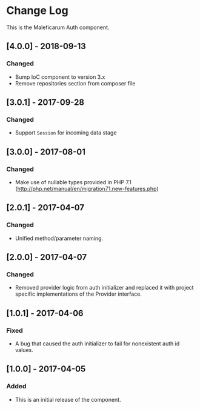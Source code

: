 # Change Log
This is the Maleficarum Auth component.

## [4.0.0] - 2018-09-13
### Changed
- Bump IoC component to version 3.x
- Remove repositories section from composer file

## [3.0.1] - 2017-09-28
### Changed
- Support `Session` for incoming data stage

## [3.0.0] - 2017-08-01
### Changed
- Make use of nullable types provided in PHP 7.1 (http://php.net/manual/en/migration71.new-features.php)

## [2.0.1] - 2017-04-07
### Changed
- Unified method/parameter naming.

## [2.0.0] - 2017-04-07
### Changed
- Removed provider logic from auth initializer and replaced it with project specific implementations of the Provider interface.

## [1.0.1] - 2017-04-06
### Fixed
- A bug that caused the auth initializer to fail for nonexistent auth id values.

## [1.0.0] - 2017-04-05
### Added
- This is an initial release of the component.
